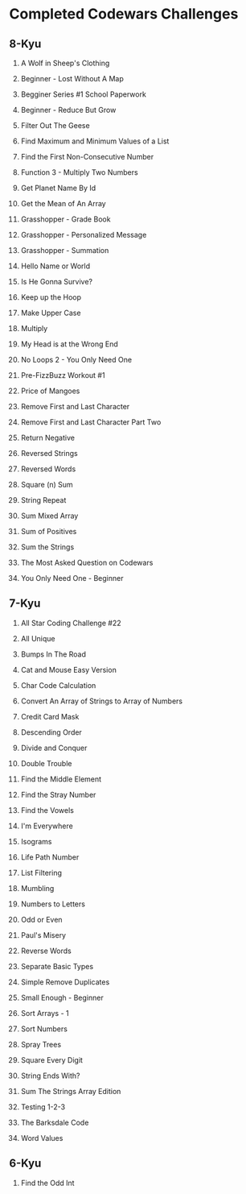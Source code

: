 # Completed Codewars Challenges

## 8-Kyu

1. A Wolf in Sheep's Clothing

1. Beginner - Lost Without A Map

1. Begginer Series #1 School Paperwork

1. Beginner - Reduce But Grow

1. Filter Out The Geese

1. Find Maximum and Minimum Values of a List

1. Find the First Non-Consecutive Number

1. Function 3 - Multiply Two Numbers

1. Get Planet Name By Id

1. Get the Mean of An Array

1. Grasshopper - Grade Book

1. Grasshopper - Personalized Message

1. Grasshopper - Summation

1. Hello Name or World

1. Is He Gonna Survive?

1. Keep up the Hoop

1. Make Upper Case

1. Multiply

1. My Head is at the Wrong End

1. No Loops 2 - You Only Need One

1. Pre-FizzBuzz Workout #1

1. Price of Mangoes

1. Remove First and Last Character

1. Remove First and Last Character Part Two

1. Return Negative

1. Reversed Strings

1. Reversed Words

1. Square (n) Sum

1. String Repeat

1. Sum Mixed Array

1. Sum of Positives

1. Sum the Strings

1. The Most Asked Question on Codewars

1. You Only Need One - Beginner

## 7-Kyu

1. All Star Coding Challenge #22

1. All Unique

1. Bumps In The Road

1. Cat and Mouse Easy Version

1. Char Code Calculation

1. Convert An Array of Strings to Array of Numbers

1. Credit Card Mask

1. Descending Order

1. Divide and Conquer

1. Double Trouble

1. Find the Middle Element

1. Find the Stray Number

1. Find the Vowels

1. I'm Everywhere

1. Isograms

1. Life Path Number

1. List Filtering

1. Mumbling

1. Numbers to Letters

1. Odd or Even

1. Paul's Misery

1. Reverse Words

1. Separate Basic Types

1. Simple Remove Duplicates

1. Small Enough - Beginner

1. Sort Arrays - 1

1. Sort Numbers

1. Spray Trees

1. Square Every Digit

1. String Ends With?

1. Sum The Strings Array Edition

1. Testing 1-2-3

1. The Barksdale Code

1. Word Values

## 6-Kyu

1. Find the Odd Int
